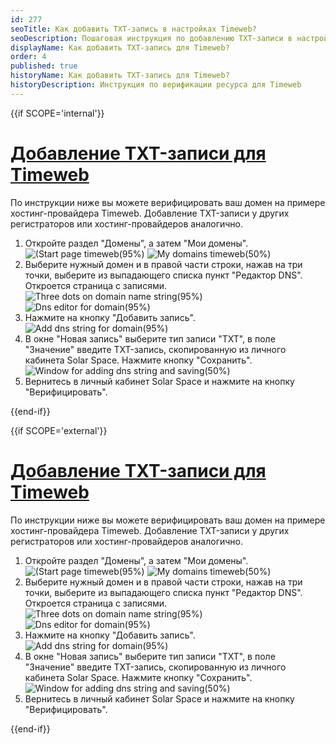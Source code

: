 ```yaml
---
id: 277
seoTitle: Как добавить TXT-запись в настройках Timeweb?
seoDescription: Пошаговая инструкция по добавлению TXT-записи в настройках Timeweb. Верификация веб-ресурса
displayName: Как добавить TXT-запись для Timeweb?
order: 4
published: true
historyName: Как добавить TXT-запись для Timeweb?
historyDescription: Инструкция по верификации ресурса для Timeweb
---
```




{{if SCOPE='internal'}}

# [Добавление TXT-записи для Timeweb](verification-on-timeweb)

По инструкции ниже вы можете верифицировать ваш домен на примере хостинг-провайдера Timeweb. Добавление TXT-записи у других регистраторов или хостинг-провайдеров аналогично.

1. Откройте раздел "Домены", а затем "Мои домены".
![(Start page timeweb(95%)](https://img.solarspace.pro/docs/start-page-timeweb.jpg "Начальная страница timeweb")
![My domains timeweb(50%)](https://img.solarspace.pro/docs/my-domains-timeweb.jpg "Мои домены")
2. Выберите нужный домен и в правой части строки, нажав на три точки, выберите из выпадающего списка пункт "Редактор DNS". Откроется страница с записями.
![Three dots on domain name string(95%)](https://img.solarspace.pro/docs/three-dots-on-domain-name-string.jpg "Три точки в строке домена")
![Dns editor for domain(95%)](https://img.solarspace.pro/docs/dns-editor-for-domain.jpg "Редактор DNS в строке домена")
3. Нажмите на кнопку "Добавить запись".
![Add dns string for domain(95%)](https://img.solarspace.pro/docs/add-dns-string-for-domain.jpg "Добавить DNS запись")
4. В окне "Новая запись" выберите тип записи "TXT", в поле "Значение" введите TXT-запись, скопированную из личного кабинета Solar Space. Нажмите кнопку "Сохранить".
![Window for adding dns string and saving(50%)](https://img.solarspace.pro/docs/window-for-adding-dns-string-and-saving.jpg "Окно добавления днс записи")
5. Вернитесь в личный кабинет Solar Space и нажмите на кнопку "Верифицировать".

{{end-if}}

{{if SCOPE='external'}}

# [Добавление TXT-записи для Timeweb](verification-on-timeweb)

По инструкции ниже вы можете верифицировать ваш домен на примере хостинг-провайдера Timeweb. Добавление TXT-записи у других регистраторов или хостинг-провайдеров аналогично.

1. Откройте раздел "Домены", а затем "Мои домены".
![(Start page timeweb(95%)](https://img.solarspace.pro/docs/start-page-timeweb.jpg "Начальная страница timeweb")
![My domains timeweb(50%)](https://img.solarspace.pro/docs/my-domains-timeweb.jpg "Мои домены")
2. Выберите нужный домен и в правой части строки, нажав на три точки, выберите из выпадающего списка пункт "Редактор DNS". Откроется страница с записями.
![Three dots on domain name string(95%)](https://img.solarspace.pro/docs/three-dots-on-domain-name-string.jpg "Три точки в строке домена")
![Dns editor for domain(95%)](https://img.solarspace.pro/docs/dns-editor-for-domain.jpg "Редактор DNS в строке домена")
3. Нажмите на кнопку "Добавить запись".
![Add dns string for domain(95%)](https://img.solarspace.pro/docs/add-dns-string-for-domain.jpg "Добавить DNS запись")
4. В окне "Новая запись" выберите тип записи "TXT", в поле "Значение" введите TXT-запись, скопированную из личного кабинета Solar Space. Нажмите кнопку "Сохранить".
![Window for adding dns string and saving(50%)](https://img.solarspace.pro/docs/window-for-adding-dns-string-and-saving.jpg "Окно добавления днс записи")
5. Вернитесь в личный кабинет Solar Space и нажмите на кнопку "Верифицировать".

{{end-if}}